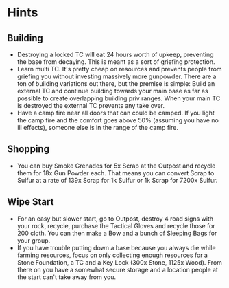 # Hints

## Building

- Destroying a locked TC will eat 24 hours worth of upkeep, preventing the base from decaying. This is meant as a sort of griefing protection.
- Learn multi TC. It's pretty cheap on resources and prevents people from griefing you without investing massively more gunpowder. There are a ton of building variations out there, but the premise is simple: Build an external TC and continue building towards your main base as far as possible to create overlapping building priv ranges. When your main TC is destroyed the external TC prevents any take over.
- Have a camp fire near all doors that can could be camped. If you light the camp fire and the comfort goes above 50% (assuming you have no ill effects), someone else is in the range of the camp fire.

## Shopping

- You can buy Smoke Grenades for 5x Scrap at the Outpost and recycle them for 18x Gun Powder each. That means you can convert Scrap to Sulfur at a rate of 139x Scrap for 1k Sulfur or 1k Scrap for 7200x Sulfur.

## Wipe Start

- For an easy but slower start, go to Outpost, destroy 4 road signs with your rock, recycle, purchase the Tactical Gloves and recycle those for 200 cloth. You can then make a Bow and a bunch of Sleeping Bags for your group.
- If you have trouble putting down a base because you always die while farming resources, focus on only collecting enough resources for a Stone Foundation, a TC and a Key Lock (300x Stone, 1125x Wood). From there on you have a somewhat secure storage and a location people at the start can't take away from you.

